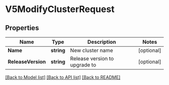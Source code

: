 # V5ModifyClusterRequest

## Properties

Name | Type | Description | Notes
------------ | ------------- | ------------- | -------------
**Name** | **string** | New cluster name | [optional] 
**ReleaseVersion** | **string** | Release version to upgrade to | [optional] 

[[Back to Model list]](../README.md#documentation-for-models) [[Back to API list]](../README.md#documentation-for-api-endpoints) [[Back to README]](../README.md)


